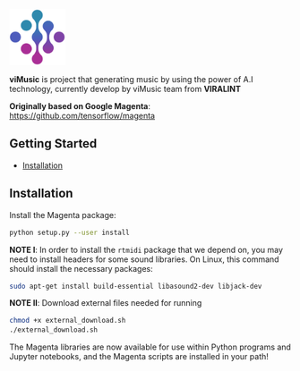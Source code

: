 
<img src="vimusic-logo.png" height="100">

**viMusic** is project that generating music by using the power of A.I technology, currently develop by viMusic team from **VIRALINT**

**Originally based on Google Magenta**: https://github.com/tensorflow/magenta

## Getting Started

* [Installation](#installation)

## Installation

Install the Magenta package:

```bash
python setup.py --user install
```

**NOTE I**: In order to install the `rtmidi` package that we depend on, you may need to install headers for some sound libraries. On Linux, this command should install the necessary packages:

```bash
sudo apt-get install build-essential libasound2-dev libjack-dev
```
**NOTE II**: Download external files needed for running

```bash
chmod +x external_download.sh
./external_download.sh
```

The Magenta libraries are now available for use within Python programs and
Jupyter notebooks, and the Magenta scripts are installed in your path!

